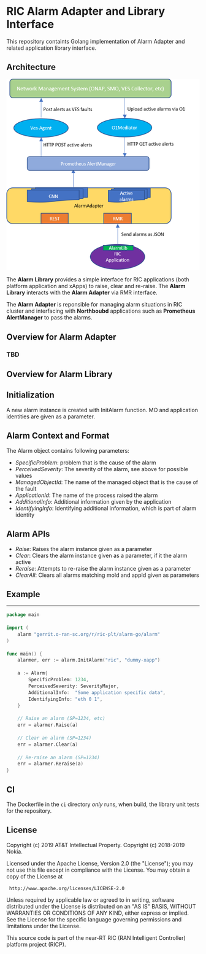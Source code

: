 RIC Alarm Adapter and Library Interface
=======================================

This repository containts Golang implementation of Alarm Adapter and related application library interface.

Architecture
------------

![Architecture](assets/alarm-adapter.png)

The **Alarm Library** provides a simple interface for RIC applications (both platform application and xApps) to raise, clear and re-raise. The **Alarm Library** interacts with the **Alarm Adapter** via RMR interface.

The **Alarm Adapter** is reponsible for managing alarm situations in RIC cluster and interfacing with **Northboubd** applications such as **Prometheus AlertManager** to pass the alarms.

Overview for Alarm Adapter
--------------------------

### TBD

Overview for Alarm Library
--------------------------

## Initialization

A new alarm instance is created with InitAlarm function. MO and application identities are given as a parameter.

## Alarm Context and Format

The Alarm object contains following parameters:
 * *SpecificProblem*: problem that is the cause of the alarm
 * *PerceivedSeverity*: The severity of the alarm, see above for possible values
 * *ManagedObjectId*: The name of the managed object that is the cause of the fault
 * *ApplicationId*: The name of the process raised the alarm
 * *AdditionalInfo*: Additional information given by the application
 * *IdentifyingInfo*: Identifying additional information, which is part of alarm identity

## Alarm APIs
* *Raise*: Raises the alarm instance given as a parameter
* *Clear*: Clears the alarm instance given as a parameter, if it the alarm active
* *Reraise*: Attempts to re-raise the alarm instance given as a parameter
* *ClearAll*: Clears all alarms matching moId and appId given as parameters

## Example
-------

```go
package main

import (
	alarm "gerrit.o-ran-sc.org/r/ric-plt/alarm-go/alarm"
)

func main() {
	alarmer, err := alarm.InitAlarm("ric", "dummy-xapp")

	a := Alarm{
		SpecificProblem: 1234,
		PerceivedSeverity: SeverityMajor,
		AdditionalInfo:  "Some application specific data",
		IdentifyingInfo: "eth 0 1",
	}

	// Raise an alarm (SP=1234, etc)
	err = alarmer.Raise(a)

	// Clear an alarm (SP=1234)
	err = alarmer.Clear(a)

	// Re-raise an alarm (SP=1234)
	err = alarmer.Reraise(a)
}
```

CI
--

The Dockerfile in the `ci` directory _only_ runs, when build, the library unit tests for the repository.

License
-------
 Copyright (c) 2019 AT&T Intellectual Property.
 Copyright (c) 2018-2019 Nokia.

 Licensed under the Apache License, Version 2.0 (the "License");
 you may not use this file except in compliance with the License.
 You may obtain a copy of the License at

     http://www.apache.org/licenses/LICENSE-2.0

 Unless required by applicable law or agreed to in writing, software
 distributed under the License is distributed on an "AS IS" BASIS,
 WITHOUT WARRANTIES OR CONDITIONS OF ANY KIND, either express or implied.
 See the License for the specific language governing permissions and
 limitations under the License.

 This source code is part of the near-RT RIC (RAN Intelligent Controller)
 platform project (RICP).



